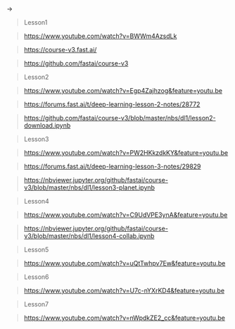 ->

> Lesson1

>

> https://www.youtube.com/watch?v=BWWm4AzsdLk

>

> https://course-v3.fast.ai/

>

> https://github.com/fastai/course-v3

>

>

> Lesson2

>

> https://www.youtube.com/watch?v=Egp4Zajhzog&feature=youtu.be

>

> https://forums.fast.ai/t/deep-learning-lesson-2-notes/28772

>

> https://github.com/fastai/course-v3/blob/master/nbs/dl1/lesson2-download.ipynb

>

>

> Lesson3

>

> https://www.youtube.com/watch?v=PW2HKkzdkKY&feature=youtu.be

>

> https://forums.fast.ai/t/deep-learning-lesson-3-notes/29829

>

> https://nbviewer.jupyter.org/github/fastai/course-v3/blob/master/nbs/dl1/lesson3-planet.ipynb

>

>

> Lesson4

>

> https://www.youtube.com/watch?v=C9UdVPE3ynA&feature=youtu.be

>

> https://nbviewer.jupyter.org/github/fastai/course-v3/blob/master/nbs/dl1/lesson4-collab.ipynb

>

>

> Lesson5

>

> https://www.youtube.com/watch?v=uQtTwhpv7Ew&feature=youtu.be

>

>

> Lesson6

>

> https://www.youtube.com/watch?v=U7c-nYXrKD4&feature=youtu.be

>

>

> Lesson7

>

> https://www.youtube.com/watch?v=nWpdkZE2_cc&feature=youtu.be

